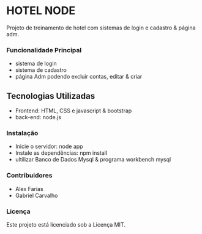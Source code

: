 # HOTEL NODE 

Projeto de treinamento de hotel com sistemas de login e cadastro & página adm.

### Funcionalidade Principal

- sistema de login
-  sistema de cadastro
-  página Adm podendo excluir contas, editar & criar


## Tecnologias Utilizadas

- Frontend: HTML, CSS e javascript & bootstrap
- back-end: node.js

### Instalação 
- Inicie o servidor: node app
- Instale as dependências: npm install
- ultilizar Banco de Dados Mysql & programa workbench mysql

### Contribuidores
- Alex Farias
- Gabriel Carvalho

### Licença
Este projeto está licenciado sob a Licença MIT.
  
